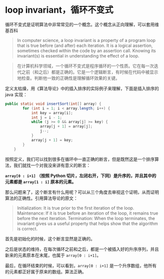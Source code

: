 # loop invariant，循环不变式

循环不变式是证明算法中非常常见的一个概念。这个概念从正向理解，可以套用维基百科

> In computer science, a loop invariant is a property of a program loop that is true before (and after) each iteration. It is a logical assertion, sometimes checked within the code by an assertion call. Knowing its invariant(s) is essential in understanding the effect of a loop.

> 在计算机科学领域，一个循环不变式是程序循环的一个性质。它在每一次迭代之前（和之后）都是正确的。它是一个逻辑断言，有时候在代码中被显示地检查。判断他一致的正确性是理解循环效果的关键。

定义太枯燥，用《算法导论》中的插入排序的实际例子来理解，下面是插入排序的 java 实现：

```java
public static void insertSort(int[] array) {
        for (int i = 1; i < array.length; i++) {
            int key = array[i];
            int j = i - 1;
            while (j >= 0 && array[j] >= key) {
                array[j + 1] = array[j];
                j--;
            }
            array[j + 1] = key;
        }
    }
```

按照定义，我们可以找到很多在循环中一直正确的断言，但是既然这是一个排序算法，我们就找一个对我没来讲有意义的断言：

**`array[0 : i+1]` （按照 Python 切片，左闭右开，下同）是升序的，并且其中的元素都是 `array[1 : i]` 原本的元素。**

那么问题来了，这个断言有什么用呢？可以从三个角度去审视这个证明，从而证明算法的正确性。引用算法导论的原文：

> Initialization: It is true prior to the first iteration of the loop.
> Maintenance: If it is true before an iteration of the loop, it remains true before the
next iteration.
> Termination: When the loop terminates, the invariant gives us a useful property that helps show that the algorithm is correct.

首先是初始化的时候，这个断言显然是正确的。

之后是状态的维持，在每次循环之前和之后，都是一个被插入好的升序序列，并且新来的元素原本在末尾，也属于 `array[0 : i+1]`。

最后，在循环结束的时候，可以看到，`array[0 : i+1]` 是一个升序数组，他所有的元素都正好属于原来的数组。算法正确。
